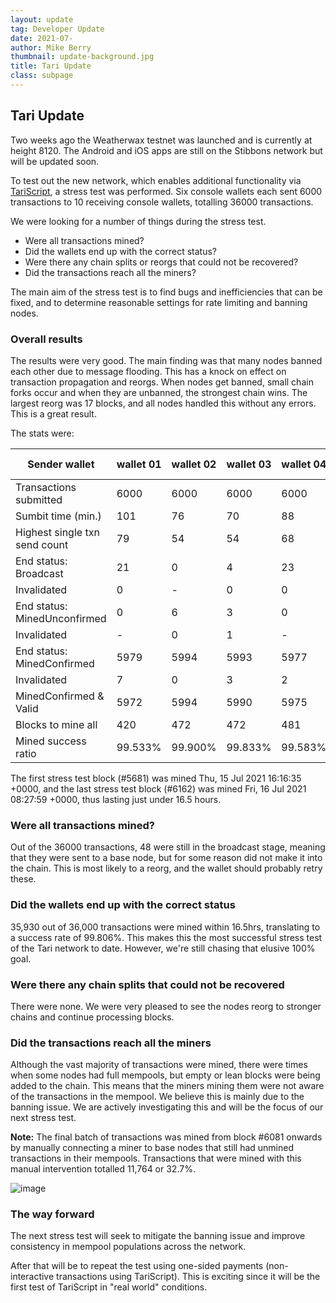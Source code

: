```yaml
---
layout: update
tag: Developer Update
date: 2021-07-
author: Mike Berry
thumbnail: update-background.jpg
title: Tari Update
class: subpage
---
```


## Tari Update

Two weeks ago the Weatherwax testnet was launched and is currently at height 8120. The Android and iOS apps are still on the Stibbons network but will be updated soon.

To test out the new network, which enables additional functionality via
[TariScript](https://rfc.tari.com/RFC-0201_TariScript.html), a stress test was performed. Six console wallets each sent 6000
transactions to 10 receiving console wallets, totalling 36000 transactions.

We were looking for a number of things during the stress test.

- Were all transactions mined?
- Did the wallets end up with the correct status?
- Were there any chain splits or reorgs that could not be recovered?
- Did the transactions reach all the miners?

The main aim of the stress test is to find bugs and inefficiencies that can be fixed, and to determine reasonable settings for rate limiting and banning nodes.

### Overall results

The results were very good. The main finding was that many nodes banned each other due to message flooding. This has a knock on effect on transaction propagation and reorgs. When nodes get banned, small chain forks occur and when they are unbanned, the strongest chain wins. The largest reorg was 17 blocks, and all nodes handled this without any errors. This is a great result.

The stats were:

Sender wallet | wallet 01 | wallet 02 | wallet 03 | wallet 04 | wallet 05 | wallet 06 | Totals or Avg
-- | -- | -- | -- | -- | -- | -- | --
Transactions submitted | 6000 | 6000 | 6000 | 6000 | 6000 | 6000 | 36000
Sumbit time (min.) | 101 | 76 | 70 | 88 | 88 | 79 | 84
Highest single txn send count | 79 | 54 | 54 | 68 | 71 | 53 | 379
End status: Broadcast | 21 | 0 | 4 | 23 | 0 | 0 | 48
Invalidated | 0 | - | 0 | 0 | - | - | 0
End status: MinedUnconfirmed | 0 | 6 | 3 | 0 | 1 | 0 | 10
Invalidated | - | 0 | 1 | - | 0 | - | 1
End status: MinedConfirmed | 5979 | 5994 | 5993 | 5977 | 5999 | 6000 | 35942
Invalidated | 7 | 0 | 3 | 2 | 0 | 0 | 12
MinedConfirmed & Valid | 5972 | 5994 | 5990 | 5975 | 5999 | 6000 | 35930
Blocks to mine all | 420 | 472 | 472 | 481 | 418 | 473 | 456
Mined success ratio | 99.533% | 99.900% | 99.833% | 99.583% | 99.983% | 100.000% | 99.806%

The first stress test block (#5681) was mined Thu, 15 Jul 2021 16:16:35 +0000, and the last stress test block (#6162) was mined Fri, 16 Jul 2021 08:27:59 +0000, thus lasting just under 16.5 hours. 

### Were all transactions mined?

Out of the 36000 transactions, 48 were still in the broadcast stage, meaning that they were sent to a base node, but for some reason did not make it into the chain. This is most likely to a reorg, and the wallet should probably retry these.

### Did the wallets end up with the correct status

35,930 out of 36,000 transactions were mined within 16.5hrs, translating to a success rate of 99.806%. This makes this the most successful stress test of the Tari network to date. However, we're still chasing that elusive 100% goal.

### Were there any chain splits that could not be recovered

There were none. We were very pleased to see the nodes reorg to stronger chains and continue processing blocks.

### Did the transactions reach all the miners

Although the vast majority of transactions were mined, there were times when some nodes had full mempools, but empty or lean blocks were being added to the chain. This means that the miners mining them were not aware of the transactions in the mempool. We believe this is mainly due to the banning issue. We are actively investigating this and will be the focus of our next stress test.

**Note:** The final batch of transactions was mined from block #6081 onwards by manually connecting a miner to base nodes that still had unmined transactions in their mempools. Transactions that were mined with this manual intervention totalled 11,764 or 32.7%.

![image](https://user-images.githubusercontent.com/39146854/126472120-015bac24-b7d4-46cd-bb55-1f8014b0955f.png)
### The way forward

The next stress test will seek to mitigate the banning issue and improve consistency in mempool populations across the network. 

After that will be to repeat the test using one-sided payments (non-interactive transactions using TariScript). This is exciting since it will be the first test of TariScript in "real world" conditions.
